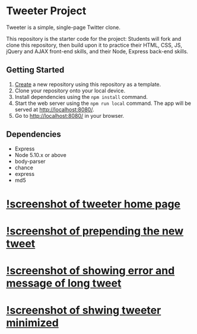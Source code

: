 # Tweeter Project

Tweeter is a simple, single-page Twitter clone.

This repository is the starter code for the project: Students will fork and clone this repository, then build upon it to practice their HTML, CSS, JS, jQuery and AJAX front-end skills, and their Node, Express back-end skills.

## Getting Started

1. [Create](https://docs.github.com/en/repositories/creating-and-managing-repositories/creating-a-repository-from-a-template) a new repository using this repository as a template.
2. Clone your repository onto your local device.
3. Install dependencies using the `npm install` command.
3. Start the web server using the `npm run local` command. The app will be served at <http://localhost:8080/>.
4. Go to <http://localhost:8080/> in your browser.

## Dependencies

- Express
- Node 5.10.x or above
- body-parser
- chance
- express
- md5


# [!screenshot of tweeter home page](https://github.com/Deepthi64/tweeter-project/commit/fd0493c90524c4d0a3b283342f7747f4e67f1d84#diff-ddcac2020a489c6cfd4f8a032a21c8a9739505ffcb6172a4187346a95013390b)
# [!screenshot of prepending the new tweet](https://github.com/Deepthi64/tweeter-project/commit/fd0493c90524c4d0a3b283342f7747f4e67f1d84#diff-57a9a778e05c33f092c788777ce45c7887aaf136a00c1c639ad380283d0d238e)
# [!screenshot of showing error and message of long tweet](https://github.com/Deepthi64/tweeter-project/commit/fd0493c90524c4d0a3b283342f7747f4e67f1d84#diff-5ff28653532986b87d4b4d7e771d8f8bd05a20c13b819404f15e6b626ec9b6ed)
# [!screenshot of shwing tweeter minimized](https://github.com/Deepthi64/tweeter-project/commit/fd0493c90524c4d0a3b283342f7747f4e67f1d84#diff-ddcac2020a489c6cfd4f8a032a21c8a9739505ffcb6172a4187346a95013390b)